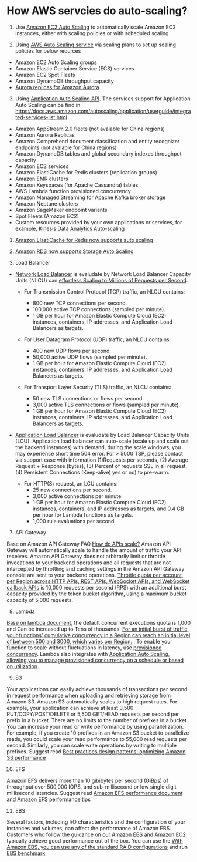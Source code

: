 # How AWS servcies do auto-scaling?

1. Use [Amazon EC2 Auto Scaling](https://docs.aws.amazon.com/autoscaling/ec2/userguide/what-is-amazon-ec2-auto-scaling.html) to automatically scale Amazon EC2 instances, either with scaling policies or with scheduled scaling
   
2. Using [AWS Auto Scaling service](https://aws.amazon.com/autoscaling/) via scaling plans to set up scaling policies for below reources
- Amazon EC2 Auto Scaling groups
- Amazon Elastic Container Service (ECS) services
- Amazon EC2 Spot Fleets
- Amazon DynamoDB throughput capacity
- [Aurora replicas for Amazon Aurora](https://docs.aws.amazon.com/AmazonRDS/latest/AuroraUserGuide/Aurora.Integrating.AutoScaling.html)

3. Using [Application Auto Scaling API](https://docs.aws.amazon.com/zh_cn/autoscaling/application/APIReference/Welcome.html). The services support for Application Auto Scaling can be find in https://docs.aws.amazon.com/autoscaling/application/userguide/integrated-services-list.html
- Amazon AppStream 2.0 fleets (not avaiable for China regions)
- Amazon Aurora Replicas
- Amazon Comprehend document classification and entity recognizer endpoints (not avaiable for China regions)
- Amazon DynamoDB tables and global secondary indexes throughput capacity
- Amazon ECS services
- Amazon ElastiCache for Redis clusters (replication groups)
- Amazon EMR clusters
- Amazon Keyspaces (for Apache Cassandra) tables
- AWS Lambda function provisioned concurrency
- Amazon Managed Streaming for Apache Kafka broker storage
- Amazon Neptune clusters
- Amazon SageMaker endpoint variants
- Spot Fleets (Amazon EC2)
- Custom resources provided by your own applications or services, for example, [Kinesis Data Analytics Auto-scaling](https://github.com/walkingerica/awscn-kda-flink-auto-scaling)

1. [Amazon ElastiCache for Redis now supports auto scaling](https://aws.amazon.com/about-aws/whats-new/2021/08/amazon-elasticache-redis/)

2. [Amazon RDS now supports Storage Auto Scaling](https://aws.amazon.com/about-aws/whats-new/2019/06/rds-storage-auto-scaling/)

3. Load Balancer

- [Network Load Balancer](https://www.amazonaws.cn/en/elasticloadbalancing/pricing/?trk=pricing-pd) is evaludate by Network Load Balancer Capacity Units (NLCU) can [effortless Scaling to Millions of Requests per Second](https://aws.amazon.com/blogs/aws/new-network-load-balancer-effortless-scaling-to-millions-of-requests-per-second/). 
  - For Transmission Control Protocol (TCP) traffic, an NLCU contains:
    - 800 new TCP connections per second.
    - 100,000 active TCP connections (sampled per minute).
    - 1 GB per hour for Amazon Elastic Compute Cloud (EC2) instances, containers, IP addresses, and Application Load Balancers as targets.

  - For User Datagram Protocol (UDP) traffic, an NLCU contains:
    - 400 new UDP flows per second.
    - 50,000 active UDP flows (sampled per minute).
    - 1 GB per hour for Amazon Elastic Compute Cloud (EC2) instances, containers, IP addresses, and Application Load Balancers as targets.

  - For Transport Layer Security (TLS) traffic, an NLCU contains:
    - 50 new TLS connections or flows per second.
    - 3,000 active TLS connections or flows (sampled per minute).
    - 1 GB per hour for Amazon Elastic Compute Cloud (EC2) instances, containers, IP addresses, and Application Load Balancers as targets. 

- [Application Load Balancer](https://www.amazonaws.cn/en/elasticloadbalancing/pricing/?trk=pricing-pd) is evaludate by Load Balancer Capacity Units (LCU). Application load balancer can auto-scale (scale up and scale out the backend instances) with demand, during the scale windows, you may experience short time 504 error. For > 5000 TSP, please contact via support case with information (1)Requests per seconds, (2) Average Request + Response (bytes), (3) Percent of requests SSL in all request, (4) Persistent Connections (Keep-alive) yes or no) to pre-warm.
  - For HTTP(S) request, an LCU contains:
    - 25 new connections per second.
    - 3,000 active connections per minute.
    - 1 GB per hour for Amazon Elastic Compute Cloud (EC2) instances, containers, and IP addresses as targets, and 0.4 GB per hour for Lambda functions as targets.
    - 1,000 rule evaluations per second

7. API Gateway
   
Base on Amazon API Gateway FAQ [How do APIs scale?](https://aws.amazon.com/api-gateway/faqs/#Throttling_and_Caching) Amazon API Gateway will automatically scale to handle the amount of traffic your API receives. Amazon API Gateway does not arbitrarily limit or throttle invocations to your backend operations and all requests that are not intercepted by throttling and caching settings in the Amazon API Gateway console are sent to your backend operations. 
[Throttle quota per account, per Region across HTTP APIs, REST APIs, WebSocket APIs, and WebSocket callback APIs](https://docs.aws.amazon.com/apigateway/latest/developerguide/limits.html) is 10,000 requests per second (RPS) with an additional burst capacity provided by the token bucket algorithm, using a maximum bucket capacity of 5,000 requests.

8. Lambda

[Base on lambda document](https://docs.aws.amazon.com/lambda/latest/dg/gettingstarted-limits.html), the default concurrent executions quota is 1,000 and Can be increased up to Tens of thousands. [For an initial burst of traffic, your functions' cumulative concurrency in a Region can reach an initial level of between 500 and 3000, which varies per Region. ](https://docs.aws.amazon.com/lambda/latest/dg/invocation-scaling.html). To enable your function to scale without fluctuations in latency, use [provisioned concurrency](https://docs.aws.amazon.com/lambda/latest/dg/provisioned-concurrency.html). Lambda also integrates with [Application Auto Scaling, allowing you to manage provisioned concurrency on a schedule or based on utilization](https://docs.aws.amazon.com/lambda/latest/dg/provisioned-concurrency.html). 

9. S3

Your applications can easily achieve thousands of transactions per second in request performance when uploading and retrieving storage from Amazon S3. Amazon S3 automatically scales to high request rates. For example, your application can achieve at least 3,500 PUT/COPY/POST/DELETE or 5,500 GET/HEAD requests per second per prefix in a bucket. There are no limits to the number of prefixes in a bucket. You can increase your read or write performance by using parallelization. For example, if you create 10 prefixes in an Amazon S3 bucket to parallelize reads, you could scale your read performance to 55,000 read requests per second. Similarly, you can scale write operations by writing to multiple prefixes. Suggest read [Best practices design patterns: optimizing Amazon S3 performance](https://docs.aws.amazon.com/AmazonS3/latest/userguide/optimizing-performance.html)

10. EFS

Amazon EFS delivers more than 10 gibibytes per second (GiBps) of throughput over 500,000 IOPS, and sub-millisecond or low single digit millisecond latencies. Suggest read [Amazon EFS performance document](https://docs.aws.amazon.com/efs/latest/ug/performance.html) and [Amazon EFS performance tips](https://docs.aws.amazon.com/efs/latest/ug/performance-tips.html)

11. EBS

Several factors, including I/O characteristics and the configuration of your instances and volumes, can affect the performance of Amazon EBS. Customers who follow the [guidance on our Amazon EBS and Amazon EC2](https://docs.aws.amazon.com/AWSEC2/latest/UserGuide/EBSPerformance.html) typically achieve good performance out of the box. You can use the [With Amazon EBS, you can use any of the standard RAID configurations](https://docs.aws.amazon.com/AWSEC2/latest/UserGuide/raid-config.html) and run [EBS benchmark](https://docs.aws.amazon.com/AWSEC2/latest/UserGuide/benchmark_procedures.html) 

